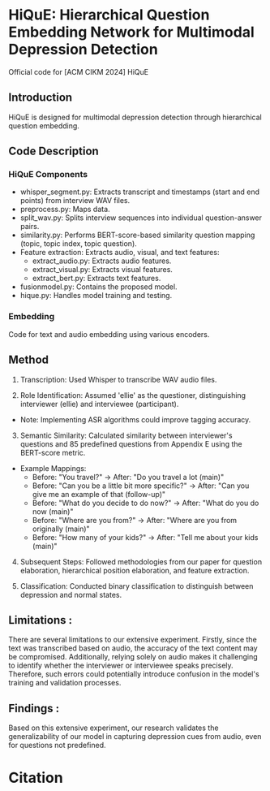 # HiQuE: Hierarchical Question Embedding Network for Multimodal Depression Detection

Official code for [ACM CIKM 2024] HiQuE

## Introduction 

HiQuE is designed for multimodal depression detection through hierarchical question embedding.

## Code Description

### HiQuE Components

- whisper_segment.py: Extracts transcript and timestamps (start and end points) from interview WAV files.
- preprocess.py: Maps data.
- split_wav.py: Splits interview sequences into individual question-answer pairs.
- similarity.py: Performs BERT-score-based similarity question mapping (topic, topic index, topic question).
- Feature extraction: Extracts audio, visual, and text features:
  - extract_audio.py: Extracts audio features.
  - extract_visual.py: Extracts visual features.
  - extract_bert.py: Extracts text features.
- fusionmodel.py: Contains the proposed model.
- hique.py: Handles model training and testing.

### Embedding 

Code for text and audio embedding using various encoders.


## Method

1. Transcription: Used Whisper to transcribe WAV audio files.

2. Role Identification: Assumed 'ellie' as the questioner, distinguishing interviewer (ellie) and interviewee (participant).

- Note: Implementing ASR algorithms could improve tagging accuracy.

3. Semantic Similarity: Calculated similarity between interviewer's questions and 85 predefined questions from Appendix E using the BERT-score metric.

- Example Mappings:
  - Before: "You travel?" -> After: "Do you travel a lot (main)"
  - Before: "Can you be a little bit more specific?" -> After: "Can you give me an example of that (follow-up)"
  - Before: "What do you decide to do now?" -> After: "What do you do now (main)"
  - Before: "Where are you from?" -> After: "Where are you from originally (main)"
  - Before: "How many of your kids?" -> After: "Tell me about your kids (main)"
    
4. Subsequent Steps: Followed methodologies from our paper for question elaboration, hierarchical position elaboration, and feature extraction.

5. Classification: Conducted binary classification to distinguish between depression and normal states.


## Limitations : 
There are several limitations to our extensive experiment. Firstly, since the text was transcribed based on audio, the accuracy of the text content may be compromised. Additionally, relying solely on audio makes it challenging to identify whether the interviewer or interviewee speaks precisely. Therefore, such errors could potentially introduce confusion in the model's training and validation processes.

## Findings : 
Based on this extensive experiment, our research validates the generalizability of our model in capturing depression cues from audio, even for questions not predefined.



# Citation 
